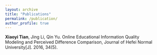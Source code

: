 ```yaml
---
layout: archive
title: "Publications"
permalink: /publication/
author_profile: true
---
```

<script src="https://www.w3counter.com/tracker.js?id=129746"></script>

**Xiaoyi Tian**, Jing Li, Qin Yu. Online Educational Information Quality Modeling and Perceived Difference Comparison, Journal of Hefei Normal University[J]. 2016, 34(5).


